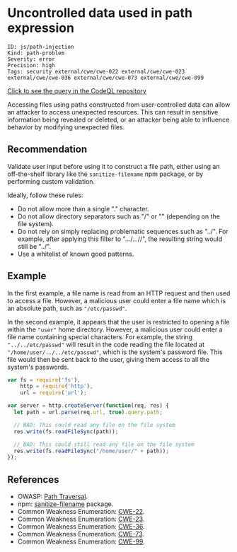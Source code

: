 # Uncontrolled data used in path expression

```
ID: js/path-injection
Kind: path-problem
Severity: error
Precision: high
Tags: security external/cwe/cwe-022 external/cwe/cwe-023 external/cwe/cwe-036 external/cwe/cwe-073 external/cwe/cwe-099

```
[Click to see the query in the CodeQL repository](https://github.com/github/codeql/tree/main/javascript/ql/src/Security/CWE-022/TaintedPath.ql)

Accessing files using paths constructed from user-controlled data can allow an attacker to access unexpected resources. This can result in sensitive information being revealed or deleted, or an attacker being able to influence behavior by modifying unexpected files.


## Recommendation
Validate user input before using it to construct a file path, either using an off-the-shelf library like the `sanitize-filename` npm package, or by performing custom validation.

Ideally, follow these rules:

* Do not allow more than a single "." character.
* Do not allow directory separators such as "/" or "\" (depending on the file system).
* Do not rely on simply replacing problematic sequences such as "../". For example, after applying this filter to ".../...//", the resulting string would still be "../".
* Use a whitelist of known good patterns.

## Example
In the first example, a file name is read from an HTTP request and then used to access a file. However, a malicious user could enter a file name which is an absolute path, such as `"/etc/passwd"`.

In the second example, it appears that the user is restricted to opening a file within the `"user"` home directory. However, a malicious user could enter a file name containing special characters. For example, the string `"../../etc/passwd"` will result in the code reading the file located at `"/home/user/../../etc/passwd"`, which is the system's password file. This file would then be sent back to the user, giving them access to all the system's passwords.


```javascript
var fs = require('fs'),
    http = require('http'),
    url = require('url');

var server = http.createServer(function(req, res) {
  let path = url.parse(req.url, true).query.path;

  // BAD: This could read any file on the file system
  res.write(fs.readFileSync(path));

  // BAD: This could still read any file on the file system
  res.write(fs.readFileSync("/home/user/" + path));
});

```

## References
* OWASP: [Path Traversal](https://www.owasp.org/index.php/Path_traversal).
* npm: [sanitize-filename](https://www.npmjs.com/package/sanitize-filename) package.
* Common Weakness Enumeration: [CWE-22](https://cwe.mitre.org/data/definitions/22.html).
* Common Weakness Enumeration: [CWE-23](https://cwe.mitre.org/data/definitions/23.html).
* Common Weakness Enumeration: [CWE-36](https://cwe.mitre.org/data/definitions/36.html).
* Common Weakness Enumeration: [CWE-73](https://cwe.mitre.org/data/definitions/73.html).
* Common Weakness Enumeration: [CWE-99](https://cwe.mitre.org/data/definitions/99.html).